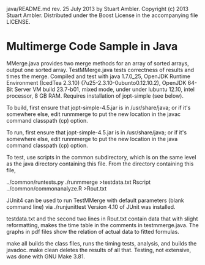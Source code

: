 java/README.md rev. 25 July 2013 by Stuart Ambler.
Copyright (c) 2013 Stuart Ambler.
Distributed under the Boost License in the accompanying file LICENSE.

# Multimerge Code Sample in Java

MMerge.java provides two merge methods for an array of sorted arrays, output
one sorted array.  TestMMerge.java tests correctness of results and times
the merge.  Compiled and test with java 1.7.0_25, OpenJDK Runtime Environment
(IcedTea 2.3.10) (7u25-2.3.10-0ubunto0.12.10.2), OpenJDK 64-Bit Server VM build
23.7-b01, mixed mode, under under lubuntu 12.10, intel processor, 8 GB RAM.
Requires installation of jopt-simple (see below).

To build, first ensure that jopt-simple-4.5.jar is in /usr/share/java; or if
it's somewhere else, edit runmmerge to put the new location in the javac
command classpath (cp) option.

To run, first ensure that jopt-simple-4.5.jar is in /usr/share/java; or if it's
somewhere else, edit runmmerge to put the new location in the java command
classpath (cp) option.

To test, use scripts in the common subdirectory, which is on the same level as
the java directory containing this file.  From the directory containing this
file,

../common/runtests.py ./runmmerge >testdata.txt
Rscript ../common/commonanalyze.R >Rout.txt

JUnit4 can be used to run TestMMerge with default parameters (blank
command line) via ./runjunittest   Version 4.10 of JUnit was installed.

testdata.txt and the second two lines in Rout.txt contain data that with
slight reformatting, makes the time table in the comments in testmmerge.java.
The graphs in pdf files show the relation of actual data to fitted formulas.

make all builds the class files, runs the timing tests, analysis, and
builds the javadoc.  make clean deletes the results of all that.  Testing,
not extensive, was done with GNU Make 3.81.